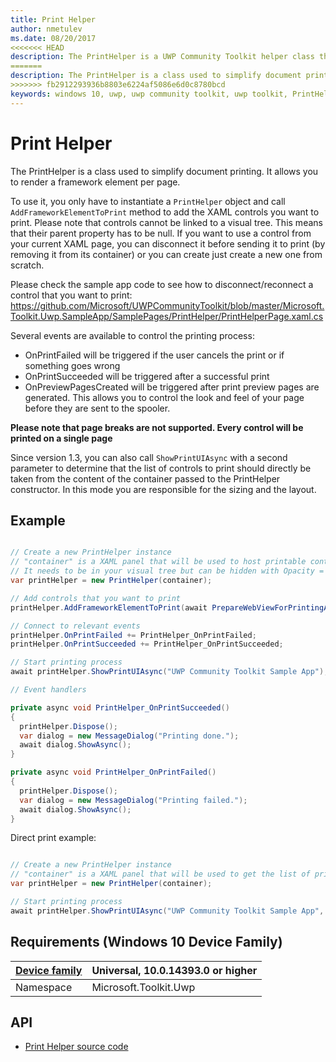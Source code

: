 ```yaml
---
title: Print Helper
author: nmetulev
ms.date: 08/20/2017
<<<<<<< HEAD
description: The PrintHelper is a UWP Community Toolkit helper class that enables the rendering of a framework element per page for printing purposes
=======
description: The PrintHelper is a class used to simplify document printing.
>>>>>>> fb2912293936b8803e6224af5086e6d0c8780bcd
keywords: windows 10, uwp, uwp community toolkit, uwp toolkit, PrintHelper
---
```


# Print Helper

The PrintHelper is a class used to simplify document printing.
It allows you to render a framework element per page.

To use it, you only have to instantiate a `PrintHelper` object and call `AddFrameworkElementToPrint` method to add the XAML controls you want to print.
Please note that controls cannot be linked to a visual tree. This means that their parent property has to be null. 
If you want to use a control from your current XAML page, you can disconnect it before sending it to print (by removing it from its container) or you can create just create a new one from scratch.

Please check the sample app code to see how to disconnect/reconnect a control that you want to print: 
https://github.com/Microsoft/UWPCommunityToolkit/blob/master/Microsoft.Toolkit.Uwp.SampleApp/SamplePages/PrintHelper/PrintHelperPage.xaml.cs 

Several events are available to control the printing process:
* OnPrintFailed will be triggered if the user cancels the print or if something goes wrong
* OnPrintSucceeded will be triggered after a successful print
* OnPreviewPagesCreated will be triggered after print preview pages are generated. This allows you to control the look and feel of your page before they are sent to the spooler.

**Please note that page breaks are not supported. Every control will be printed on a single page**

Since version 1.3, you can also call `ShowPrintUIAsync` with a second parameter to determine that the list of controls to print should directly be taken from the content of the container passed to the PrintHelper constructor. 
In this mode you are responsible for the sizing and the layout.

## Example

```csharp

// Create a new PrintHelper instance
// "container" is a XAML panel that will be used to host printable control. 
// It needs to be in your visual tree but can be hidden with Opacity = 0
var printHelper = new PrintHelper(container);

// Add controls that you want to print
printHelper.AddFrameworkElementToPrint(await PrepareWebViewForPrintingAsync());

// Connect to relevant events
printHelper.OnPrintFailed += PrintHelper_OnPrintFailed;
printHelper.OnPrintSucceeded += PrintHelper_OnPrintSucceeded;

// Start printing process
await printHelper.ShowPrintUIAsync("UWP Community Toolkit Sample App");

// Event handlers

private async void PrintHelper_OnPrintSucceeded()
{
  printHelper.Dispose();
  var dialog = new MessageDialog("Printing done.");
  await dialog.ShowAsync();
}

private async void PrintHelper_OnPrintFailed()
{
  printHelper.Dispose();
  var dialog = new MessageDialog("Printing failed.");
  await dialog.ShowAsync();
}

```

Direct print example:

```csharp

// Create a new PrintHelper instance
// "container" is a XAML panel that will be used to get the list of printable controls. 
var printHelper = new PrintHelper(container);

// Start printing process
await printHelper.ShowPrintUIAsync("UWP Community Toolkit Sample App", true);

```

## Requirements (Windows 10 Device Family)

| [Device family](http://go.microsoft.com/fwlink/p/?LinkID=526370) | Universal, 10.0.14393.0 or higher |
| --- | --- |
| Namespace | Microsoft.Toolkit.Uwp |

## API
* [Print Helper source code](https://github.com/Microsoft/UWPCommunityToolkit/blob/master/Microsoft.Toolkit.Uwp/Helpers/PrintHelper/)

